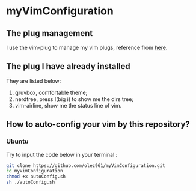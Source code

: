 # myVimConfiguration

## The plug management

I use the vim-plug to manage my vim plugs, reference from [here](https://www.bilibili.com/video/BV17L411c7Eu).

## The plug I have already installed

They are listed below:
1. gruvbox, comfortable theme;
2. nerdtree, press I(big i) to show me the dirs tree;
3. vim-airline, show me the status line of vim.

## How to auto-config your vim by this repository?

### Ubuntu

Try to input the code below in your terminal :

```bash
git clone https://github.com/olez961/myVimConfiguration.git
cd myVimConfiguration
chmod +x autoConfig.sh
sh ./autoConfig.sh
```

